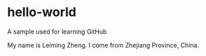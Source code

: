 # hello-world
A sample used for learning GitHub

My name is Leiming Zheng.
I come from Zhejiang Province, China.
